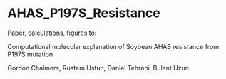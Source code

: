 # AHAS_P197S_Resistance
Paper, calculations, figures to:

Computational molecular explanation of Soybean AHAS resistance from P197S mutation

Gordon Chalmers, Rustem Ustun, Daniel Tehrani, Bulent Uzun
